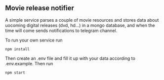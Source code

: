 ## Movie release notifier

A simple service parses a couple of movie resources and stores data about uocoming digital releases (dvd, hd...) in a mongo database, and when the time will come sends notifications to telegram channel.

To run your own service run 
```
npm install
```
Then create an .env file and fill it up with your data according to .env.example. Then  run
```
npm start
```


